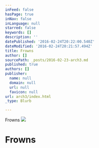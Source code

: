 ```yaml
---
inFeed: false
hasPage: true
inNav: false
inLanguage: null
starred: false
keywords: []
description: ''
datePublished: '2016-02-24T20:22:00.540Z'
dateModified: '2016-02-24T20:21:57.494Z'
title: Frowns
author: []
sourcePath: _posts/2016-02-23-arch3.md
published: true
authors: []
publisher:
  name: null
  domain: null
  url: null
  favicon: null
url: arch3/index.html
_type: Blurb

---
```

Frowns
![](https://s3-us-west-2.amazonaws.com/the-grid-img/p/996cfc57d3492ba3980244ea03274ab9d5fd8888.jpg)

# Frowns